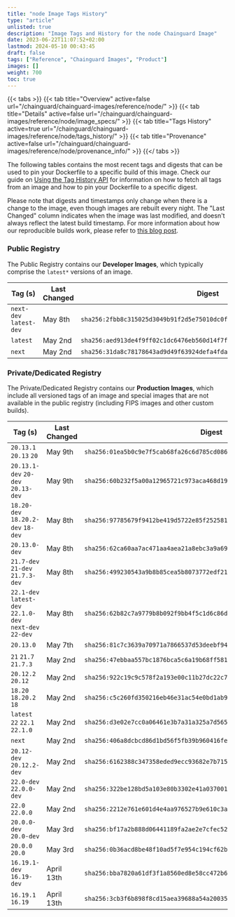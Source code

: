 ```yaml
---
title: "node Image Tags History"
type: "article"
unlisted: true
description: "Image Tags and History for the node Chainguard Image"
date: 2023-06-22T11:07:52+02:00
lastmod: 2024-05-10 00:43:45
draft: false
tags: ["Reference", "Chainguard Images", "Product"]
images: []
weight: 700
toc: true
---
```


{{< tabs >}}
{{< tab title="Overview" active=false url="/chainguard/chainguard-images/reference/node/" >}}
{{< tab title="Details" active=false url="/chainguard/chainguard-images/reference/node/image_specs/" >}}
{{< tab title="Tags History" active=true url="/chainguard/chainguard-images/reference/node/tags_history/" >}}
{{< tab title="Provenance" active=false url="/chainguard/chainguard-images/reference/node/provenance_info/" >}}
{{</ tabs >}}

The following tables contains the most recent tags and digests that can be used to pin your Dockerfile to a specific build of this image. Check our guide on [Using the Tag History API](/chainguard/chainguard-images/using-the-tag-history-api/) for information on how to fetch all tags from an image and how to pin your Dockerfile to a specific digest.

Please note that digests and timestamps only change when there is a change to the image, even though images are rebuilt every night. The "Last Changed" column indicates when the image was last modified, and doesn't always reflect the latest build timestamp. For more information about how our reproducible builds work, please refer to [this blog post](https://www.chainguard.dev/unchained/reproducing-chainguards-reproducible-image-builds).

### Public Registry
The Public Registry contains our **Developer Images**, which typically comprise the `latest*` versions of an image.

| Tag (s)                  | Last Changed | Digest                                                                    |
|--------------------------|--------------|---------------------------------------------------------------------------|
|  `next-dev` `latest-dev` | May 8th      | `sha256:2fbb8c315025d3049b91f2d5e75010dc0f4fbbb0a36ba4cca50affb75e7b8cab` |
|  `latest`                | May 2nd      | `sha256:aed913de4f9ff02c1dc6476eb560d14f7f9aea1de5c0e1d8dcbf90870657acd3` |
|  `next`                  | May 2nd      | `sha256:31da8c78178643ad9d49f63924defa4fda2883c16f37c56eee080e768d025e39` |


### Private/Dedicated Registry
The Private/Dedicated Registry contains our **Production Images**, which include all versioned tags of an image and special images that are not available in the public registry (including FIPS images and other custom builds).

| Tag (s)                                                   | Last Changed | Digest                                                                    |
|-----------------------------------------------------------|--------------|---------------------------------------------------------------------------|
|  `20.13.1` `20.13` `20`                                   | May 9th      | `sha256:01ea5b0c9e7f5cab68fa26c6d785cd086969f6ab97233b1ccac3a828c0e9be3b` |
|  `20.13.1-dev` `20-dev` `20.13-dev`                       | May 9th      | `sha256:60b232f5a00a12965721c973aca468d196b777bafd8b96c18f79c43faef6c131` |
|  `18.20-dev` `18.20.2-dev` `18-dev`                       | May 8th      | `sha256:97785679f9412be419d5722e85f2525816db46fa43eea67f036f2d7b1cc9e6a9` |
|  `20.13.0-dev`                                            | May 8th      | `sha256:62ca60aa7ac471aa4aea21a8ebc3a9a69f652fbc5ab1f22dfe423fb4c4e53e9a` |
|  `21.7-dev` `21-dev` `21.7.3-dev`                         | May 8th      | `sha256:499230543a9b8b85cea5b8073772edf2132143571436ef53c955b88f3f0b21f7` |
|  `22.1-dev` `latest-dev` `22.1.0-dev` `next-dev` `22-dev` | May 8th      | `sha256:62b82c7a9779b8b092f9bb4f5c1d6c86dc6e933849af56ce308cff310a54f88c` |
|  `20.13.0`                                                | May 7th      | `sha256:81c7c3639a70971a7866537d53deebf94b3eedd1e927034493d47c229ebe9656` |
|  `21` `21.7` `21.7.3`                                     | May 2nd      | `sha256:47ebbaa557bc1876bca5c6a19b68ff58197bda927e945c7d76c534a37f5dff59` |
|  `20.12.2` `20.12`                                        | May 2nd      | `sha256:922c19c9c578f2a193e00c11b27dc22c7354e486017dea73b3fb7fa6a31cc5c0` |
|  `18.20` `18.20.2` `18`                                   | May 2nd      | `sha256:c5c260fd350216eb46e31ac54e0bd1ab9b51dee16edf2e555dfcba35060878c0` |
|  `latest` `22` `22.1` `22.1.0`                            | May 2nd      | `sha256:d3e02e7cc0a06461e3b7a31a325a7d56577d58d16971e83a92d3473634396e7d` |
|  `next`                                                   | May 2nd      | `sha256:406a8dcbcd86d1bd56f5fb39b960416fe702702bd5a024e390b25281cac59478` |
|  `20.12-dev` `20.12.2-dev`                                | May 2nd      | `sha256:6162388c347358eded9ecc93682e7b715b39f63f30fc8394488e9eeabc1e0fd9` |
|  `22.0-dev` `22.0.0-dev`                                  | May 2nd      | `sha256:322be128bd5a103e80b3302e41a037001d7d5b550683153db9bd7ffeb18f84fd` |
|  `22.0` `22.0.0`                                          | May 2nd      | `sha256:2212e761e601d4e4aa976527b9e610c3ac3ba6984987451128da61ddc12df585` |
|  `20.0.0-dev` `20.0-dev`                                  | May 3rd      | `sha256:bf17a2b888d06441189fa2ae2e7cfec52a040222a15c4ec8f3bcf390e802b460` |
|  `20.0.0` `20.0`                                          | May 3rd      | `sha256:0b36acd8be48f10ad5f7e954c194cf62be13ae4eb5d6f7a998beac7d5938cbe0` |
|  `16.19.1-dev` `16.19-dev`                                | April 13th   | `sha256:bba7820a61df3f1a8560ed8e58cc472b63bde7211a28c53408ddc037de324b39` |
|  `16.19.1` `16.19`                                        | April 13th   | `sha256:3cb3f6b898f8cd15aea39688a54a20035e0f62fed358799fcd162283f535bb54` |

